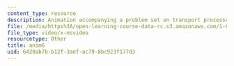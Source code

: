 ```yaml
---
content_type: resource
description: Animation accompanying a problem set on transport processes in the environment.
file: /media/https%3A/open-learning-course-data-rc.s3.amazonaws.com/1-061-transport-processes-in-the-environment-fall-2008/6420ab7bb12f3aefac798bc923f177d3_anim6.avi
file_type: video/x-msvideo
resourcetype: Other
title: anim6
uid: 6420ab7b-b12f-3aef-ac79-8bc923f177d3
---
```

